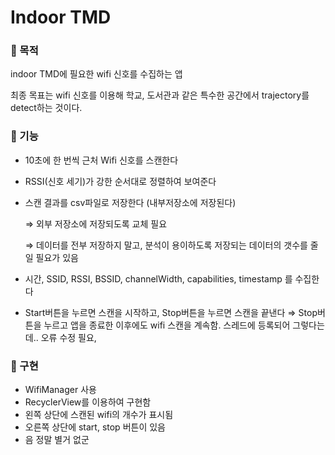# Indoor TMD

### 🔸 목적

indoor TMD에 필요한 wifi 신호를 수집하는 앱 

최종 목표는 wifi 신호를 이용해 학교, 도서관과 같은 특수한 공간에서 trajectory를 detect하는 것이다. 

### 🔸 기능

- 10초에 한 번씩 근처 Wifi 신호를 스캔한다
- RSSI(신호 세기)가 강한 순서대로 정렬하여 보여준다
- 스캔 결과를 csv파일로 저장한다 (내부저장소에 저장된다)

    ⇒ 외부 저장소에 저장되도록 교체 필요

    ⇒ 데이터를 전부 저장하지 말고, 분석이 용이하도록 저장되는 데이터의 갯수를 줄일 필요가 있음

- 시간, SSID, RSSI, BSSID, channelWidth, capabilities, timestamp 를 수집한다
- Start버튼을 누르면 스캔을 시작하고, Stop버튼을 누르면 스캔을 끝낸다 ⇒ Stop버튼을 누르고 앱을 종료한 이후에도 wifi 스캔을 계속함. 스레드에 등록되어 그렇다는데.. 오류 수정 필요,

### 🔸 구현

- WifiManager 사용
- RecyclerView를 이용하여 구현함
- 왼쪽 상단에 스캔된 wifi의 개수가 표시됨
- 오른쪽 상단에 start, stop 버튼이 있음
- 음 정말 별거 없군
